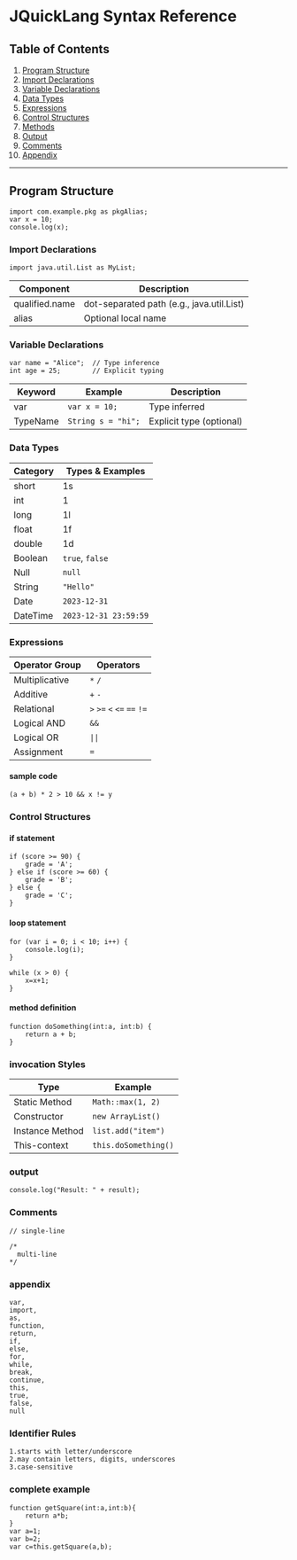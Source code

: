 # JQuickLang Syntax Reference

## Table of Contents
1. [Program Structure](#program-structure)
2. [Import Declarations](#import-declarations)
3. [Variable Declarations](#variable-declarations)
4. [Data Types](#data-types)
5. [Expressions](#expressions)
6. [Control Structures](#control-structures)
7. [Methods](#methods)
8. [Output](#output)
9. [Comments](#comments)
10. [Appendix](#appendix)

---

## Program Structure
```jquick
import com.example.pkg as pkgAlias;
var x = 10;
console.log(x);
```
### Import Declarations
```jquick
import java.util.List as MyList;
```
| Component        | Description                               |
|------------------|-------------------------------------------|
| qualified.name   | dot-separated path (e.g., java.util.List) |
| alias            | Optional local name                       |
### Variable Declarations
```jquick
var name = "Alice";  // Type inference
int age = 25;        // Explicit typing
```
| Keyword   | Example             | Description                     |
|-----------|---------------------|---------------------------------|
| var       | `var x = 10;`       | Type inferred                   |
| TypeName  | `String s = "hi";`  | Explicit type (optional)        |
### Data Types
| Category   | Types & Examples      |
|------------|-----------------------|
| short      | 1s                    |
| int        | 1                     |
| long       | 1l                    |
| float      | 1f                    |
| double     | 1d                    |
| Boolean    | `true`, `false`       |
| Null       | `null`                |
| String     | `"Hello"`             |
| Date       | `2023-12-31`          |
| DateTime   | `2023-12-31 23:59:59` |
###  Expressions
| Operator Group | Operators       |
|----------------|-----------------|
| Multiplicative  | `*` `/`         |
| Additive        | `+` `-`         |
| Relational      | `>` `>=` `<` `<=` `==` `!=` |
| Logical AND     | `&&`            |
| Logical OR      | `\|\|`          |
| Assignment      | `=`             |
#### sample code
```jquick
(a + b) * 2 > 10 && x != y
```
### Control Structures
#### if statement
```jquick
if (score >= 90) {
    grade = 'A';
} else if (score >= 60) {
    grade = 'B';
} else {
    grade = 'C';
}
```
#### loop statement
```jquick
for (var i = 0; i < 10; i++) {
    console.log(i);
}
```
```jquick
while (x > 0) {
    x=x+1;
}
```
#### method definition
```jquick
function doSomething(int:a, int:b) {
    return a + b;
}
```
### invocation Styles
| Type             | Example                     |
|------------------|-----------------------------|
| Static Method    | `Math::max(1, 2)`           |
| Constructor      | `new ArrayList()`           |
| Instance Method  | `list.add("item")`          |
| This-context     | `this.doSomething()`        |
### output
```jquick
console.log("Result: " + result);
```
### Comments
```jquick
// single-line
```
```jquick
/*
  multi-line
*/
```
### appendix
```string
var, 
import, 
as, 
function, 
return,
if, 
else, 
for, 
while,
break,
continue,
this,
true, 
false, 
null
```
### Identifier Rules
```string
1.starts with letter/underscore
2.may contain letters, digits, underscores
3.case-sensitive
```
### complete example
```jquick
function getSquare(int:a,int:b){
    return a*b;
}
var a=1;
var b=2;
var c=this.getSquare(a,b);
```